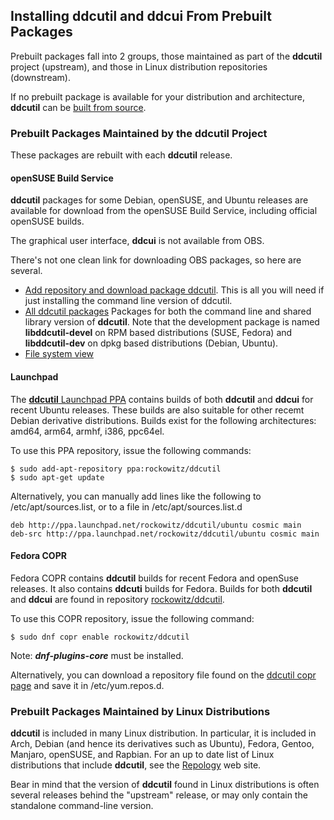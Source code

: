 
## Installing **ddcutil** and **ddcui** From Prebuilt Packages

Prebuilt packages fall into 2 groups, those maintained as part of the **ddcutil** project (upstream), and those in Linux distribution repositories (downstream).

If no prebuilt package is available for your distribution and architecture, **ddcutil** can be [built from source](building.md).

### Prebuilt Packages Maintained by the **ddcutil** Project

These packages are rebuilt with each **ddcutil** release.

#### openSUSE Build Service

**ddcutil** packages for some Debian, openSUSE, and Ubuntu releases are available for download from the openSUSE Build Service, including official openSUSE builds.

The graphical user interface, **ddcui** is not available from OBS. 

There's not one clean link for downloading OBS packages, so here are several.  

- [Add repository and download package ddcutil](http://software.opensuse.org/download.html?project=home%3Arockowitz&package=ddcutil).
This is all you will need if just installing the command line version of ddcutil.  
- [All ddcutil packages](http://software.opensuse.org/search?utf8=%E2%9C%93&q=ddcutil&search_devel=true&baseproject=ALL)
Packages for both the command line and shared library version of **ddcutil**.  Note that the development package is named 
**libddcutil-devel** on RPM based distributions (SUSE, Fedora) and **libddcutil-dev** on dpkg based distributions (Debian, Ubuntu).  
- [File system view](http://download.opensuse.org/repositories/home:/rockowitz/)  

#### Launchpad

The [**ddcutil** Launchpad PPA](https://launchpad.net/~rockowitz/+archive/ubuntu/ddcutil)
contains builds of both **ddcutil** and **ddcui** for recent Ubuntu releases. These builds are also suitable for other recemt Debian derivative distributions.
Builds exist for the following architectures: amd64, arm64, armhf, i386, ppc64el. 

To use this PPA repository, issue the following commands:
~~~
$ sudo add-apt-repository ppa:rockowitz/ddcutil
$ sudo apt-get update
~~~

Alternatively, you can manually add lines like the following to /etc/apt/sources.list, or to a file in /etc/apt/sources.list.d
~~~
deb http://ppa.launchpad.net/rockowitz/ddcutil/ubuntu cosmic main 
deb-src http://ppa.launchpad.net/rockowitz/ddcutil/ubuntu cosmic main 
~~~

#### Fedora COPR

Fedora COPR contains **ddcutil** builds for recent Fedora and openSuse releases. It also contains **ddcuti** builds for Fedora.  Builds for both **ddcutil** and **ddcui** are found in repository [rockowitz/ddcutil](https://copr.fedorainfracloud.org/coprs/rockowitz/ddcutil/). 
 
To use this COPR repository, issue the following command:
~~~
$ sudo dnf copr enable rockowitz/ddcutil
~~~
Note: ***dnf-plugins-core*** must be installed. 

Alternatively, you can download a repository file found on the [ddcutil copr page](https://copr.fedorainfracloud.org/coprs/rockowitz/ddcutil/) and save it in /etc/yum.repos.d. 


### Prebuilt Packages Maintained by Linux Distributions

**ddcutil** is included in many Linux distribution.  In particular, it is included in Arch, Debian (and hence its derivatives such as Ubuntu), Fedora, Gentoo, Manjaro, openSUSE, and Rapbian.
For an up to date list of Linux distributions that include **ddcutil**, see the [Repology](https://repology.org/metapackage/ddcutil/versions) web site. 

Bear in mind that the version of **ddcutil** found in Linux distributions is often several releases behind the "upstream" release, or may only contain the standalone 
command-line version. 

